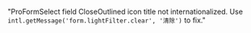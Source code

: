 "ProFormSelect field CloseOutlined icon title not internationalized. Use `intl.getMessage('form.lightFilter.clear', '清除')` to fix."
